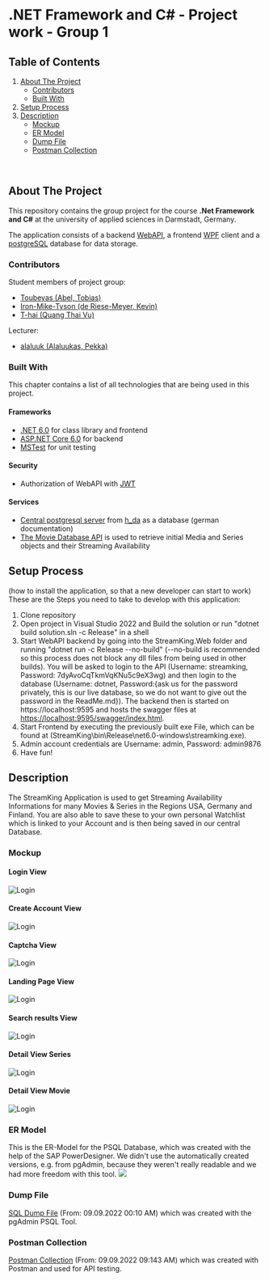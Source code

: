 # .NET Framework and C# - Project work - Group 1
## Table of Contents
<ol>
  <li>
    <a href="#about-the-project">About The Project</a>
    <ul>
      <li><a href="#contributors">Contributors</a></li>
      <li><a href="#built-with">Built With</a></li>
    </ul>
  </li>
  <li>
    <a href="#setup-process">Setup Process</a>
  </li>
  <li>
    <a href="#description">Description</a>
    <ul>
      <li><a href="#mockup">Mockup</a></li>
      <li><a href="#er-model">ER Model</a></li>
      <li><a href="#dump-file">Dump File</a></li>
      <li><a href="#postman-collection">Postman Collection</a></li>
    </ul>
  </li>
</ol>
<br/>

<!-- ABOUT THE PROJECT -->
## About The Project
This repository contains the group project for the course **.Net Framework and C#** at the university of applied sciences in Darmstadt, Germany. 

The application consists of a backend [WebAPI](https://dotnet.microsoft.com/en-us/apps/aspnet/apis), a frontend [WPF](https://docs.microsoft.com/en-us/dotnet/desktop/wpf/?view=netdesktop-6.0)  client and a [postgreSQL](https://www.postgresql.org/docs/) database for data storage. 
### Contributors
Student members of project group:
- [Toubeyas (Abel, Tobias)](https://github.com/Toubeyas) 
- [Iron-Mike-Tyson (de Riese-Meyer, Kevin)](https://github.com/Iron-Mike-Tyson) 
- [T-hai (Quang Thai Vu)](https://github.com/T-hai) 

Lecturer:
- [alaluuk (Alaluukas, Pekka)](https://github.com/alaluuk)
### Built With
This chapter contains a list of all technologies that are being used in this project. 
#### Frameworks
- [.NET 6.0](https://docs.microsoft.com/en-us/dotnet/?WT.mc_id=dotnet-35129-website) for class library and frontend
- [ASP.NET Core 6.0](https://docs.microsoft.com/en-us/aspnet/core/?view=aspnetcore-6.0) for backend
- [MSTest](https://docs.microsoft.com/en-us/dotnet/core/testing/unit-testing-with-mstest) for unit testing

#### Security
- Authorization of WebAPI with [JWT](https://jwt.io/introduction)
#### Services
- [Central postgresql server](https://code.fbi.h-da.de/lab-docs/db/-/wikis/postgresql/Zentraler-PostgreSQL-Server) from [h_da](https://h-da.de/en/) as a database (german documentation)
- [The Movie Database API](https://developers.themoviedb.org/3) is used to retrieve initial Media and Series objects and their Streaming Availability
  
<!-- Setup Process -->
## Setup Process
(how to install the application, so that a new developer can start to work)
These are the Steps you need to take to develop with this application:
1. Clone repository
2. Open project in Visual Studio 2022 and Build the solution or run "dotnet build solution.sln -c Release" in a shell
3. Start WebAPI backend by going into the StreamKing.Web folder and running "dotnet run -c Release --no-build" (--no-build is recommended so this process does not block any dll files from being used in other builds). You will be asked to login to the API (Username: streamking, Password: 7dyAvoCqTkmVqKNu5c9eX3wg) and then login to the database (Username: dotnet, Password:{ask us for the password privately, this is our live database, so we do not want to give out the password in the ReadMe.md}). The backend then is started on https://localhost:9595 and hosts the swagger files at [https://localhost:9595/swagger/index.html](https://localhost:9595/swagger/index.html).
4. Start Frontend by executing the previously built exe File, which can be found at (StreamKing\bin\Release\net6.0-windows\streamking.exe). 
5. Admin account credentials are Username: admin, Password: admin9876
6. Have fun!

<!-- DESCRIPTION -->
## Description
The StreamKing Application is used to get Streaming Availability Informations for many Movies & Series in the Regions 
USA, Germany and Finland. You are also able 
to save these to your own personal Watchlist which is linked to your Account and is then being saved in our central 
Database.

### Mockup
#### Login View
![Login](Images_for_MD/Login.png)
#### Create Account View
![Login](Images_for_MD/CreateAccount.png)
#### Captcha View
![Login](Images_for_MD/Captcha.png)
#### Landing Page View
![Login](Images_for_MD/LandingPage.png)
#### Search results View
![Login](Images_for_MD/SearchResults.png)
#### Detail View Series
![Login](Images_for_MD/DetailSeries.png)
#### Detail View Movie
![Login](Images_for_MD/DetailMovie.png)

### ER Model
This is the ER-Model for the PSQL Database, which was created with the help of the SAP PowerDesigner. 
We didn't use the automatically created versions, e.g. from pgAdmin, because they weren't really readable and 
we had more freedom with this tool.
<img src="./docs/er_model.png"/>

### Dump File
[SQL Dump File](docs/StreamKingSQLDumpFile.sql) (From: 09.09.2022 00:10 AM) which was created with the pgAdmin PSQL Tool.

### Postman Collection
[Postman Collection](docs/dotnet_Project_API.postman_collection.json) (From: 09.09.2022 09:143 AM) which was created with Postman and used for API testing.
